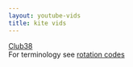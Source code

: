 ```yaml
---
layout: youtube-vids
title: kite vids 
---
```


[Club38](https://revkites.com/club-38/)  
For terminology see [rotation codes](/pages/kites/rotation-codes.html)


